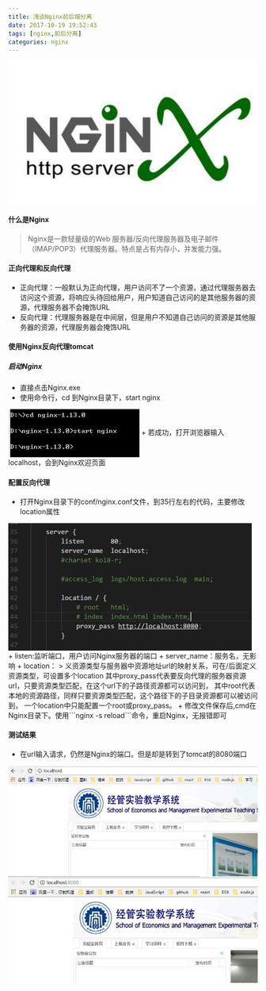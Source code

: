 ```yaml
---
title: 浅谈Nginx前后端分离
date: 2017-10-19 19:52:43
tags: [nginx,前后分离]
categories: nginx
---
```

<img src="/img/2017-10-19/1.jpg" align="center" />
<!--more  -->

#### 什么是Nginx
> Nginx是一款轻量级的Web 服务器/反向代理服务器及电子邮件（IMAP/POP3）代理服务器。特点是占有内存小，并发能力强。

#### 正向代理和反向代理
+ 正向代理：一般默认为正向代理，用户访问不了一个资源，通过代理服务器去访问这个资源，将响应头待回给用户，用户知道自己访问的是其他服务器的资源，代理服务器不会掩饰URL
+ 反向代理：代理服务器是在中间层，但是用户不知道自己访问的资源是其他服务器的资源，代理服务器会掩饰URL

#### 使用Nginx反向代理tomcat
##### 启动Nginx
+ 直接点击Nginx.exe
+ 使用命令行，cd 到Nginx目录下，start nginx
<img src="/img/2017-10-19/2.JPG" align="center" />
+ 若成功，打开浏览器输入localhost，会到Nginx欢迎页面

#### 配置反向代理
+ 打开Nginx目录下的conf/nginx.conf文件，到35行左右的代码，主要修改location属性
<img src="/img/2017-10-19/3.JPG" align="center" />
+ listen:监听端口，用户访问Nginx服务器的端口
+ server_name：服务名，无影响
+ location：
> 义资源类型与服务器中资源地址url的映射关系，可在/后面定义资源类型，可设置多个location
其中proxy_pass代表要反向代理的服务器资源url，只要资源类型匹配，在这个url下的子路径资源都可以访问到，
其中root代表本地的资源路径，同样只要资源类型匹配，这个路径下的子目录资源都可以被访问到，
一个location中只能配置一个root或proxy_pass。
+ 修改文件保存后,cmd在Nginx目录下。使用```nginx -s reload```命令，重启Nginx，无报错即可

#### 测试结果
+ 在url输入请求，仍然是Nginx的端口。但是却是转到了tomcat的8080端口
<img src="/img/2017-10-19/4.JPG" align="center" />
<img src="/img/2017-10-19/5.JPG" align="center" />
